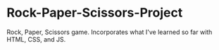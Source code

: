 # Rock-Paper-Scissors-Project
Rock, Paper, Scissors game. Incorporates what I've learned so far with HTML, CSS, and JS.
